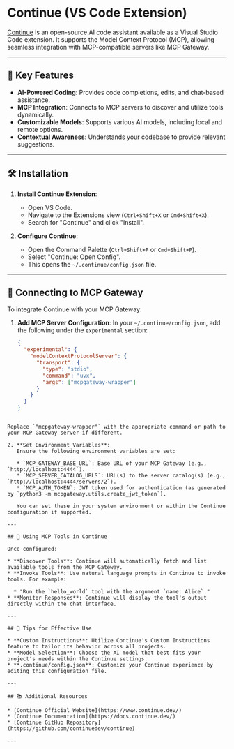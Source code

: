 # Continue (VS Code Extension)

[Continue](https://www.continue.dev/) is an open-source AI code assistant available as a Visual Studio Code extension. It supports the Model Context Protocol (MCP), allowing seamless integration with MCP-compatible servers like MCP Gateway.

---

## 🧰 Key Features

- **AI-Powered Coding**: Provides code completions, edits, and chat-based assistance.
- **MCP Integration**: Connects to MCP servers to discover and utilize tools dynamically.
- **Customizable Models**: Supports various AI models, including local and remote options.
- **Contextual Awareness**: Understands your codebase to provide relevant suggestions.

---

## 🛠 Installation

1. **Install Continue Extension**:
   - Open VS Code.
   - Navigate to the Extensions view (`Ctrl+Shift+X` or `Cmd+Shift+X`).
   - Search for "Continue" and click "Install".

2. **Configure Continue**:
   - Open the Command Palette (`Ctrl+Shift+P` or `Cmd+Shift+P`).
   - Select "Continue: Open Config".
   - This opens the `~/.continue/config.json` file.

---

## 🔗 Connecting to MCP Gateway

To integrate Continue with your MCP Gateway:

1. **Add MCP Server Configuration**:
   In your `~/.continue/config.json`, add the following under the `experimental` section:

   ```json
   {
     "experimental": {
       "modelContextProtocolServer": {
         "transport": {
           "type": "stdio",
           "command": "uvx",
           "args": ["mcpgateway-wrapper"]
         }
       }
     }
   }
```

Replace `"mcpgateway-wrapper"` with the appropriate command or path to your MCP Gateway server if different.

2. **Set Environment Variables**:
   Ensure the following environment variables are set:

   * `MCP_GATEWAY_BASE_URL`: Base URL of your MCP Gateway (e.g., `http://localhost:4444`).
   * `MCP_SERVER_CATALOG_URLS`: URL(s) to the server catalog(s) (e.g., `http://localhost:4444/servers/2`).
   * `MCP_AUTH_TOKEN`: JWT token used for authentication (as generated by `python3 -m mcpgateway.utils.create_jwt_token`).

   You can set these in your system environment or within the Continue configuration if supported.

---

## 🧪 Using MCP Tools in Continue

Once configured:

* **Discover Tools**: Continue will automatically fetch and list available tools from the MCP Gateway.
* **Invoke Tools**: Use natural language prompts in Continue to invoke tools. For example:

  * "Run the `hello_world` tool with the argument `name: Alice`."
* **Monitor Responses**: Continue will display the tool's output directly within the chat interface.

---

## 📝 Tips for Effective Use

* **Custom Instructions**: Utilize Continue's Custom Instructions feature to tailor its behavior across all projects.
* **Model Selection**: Choose the AI model that best fits your project's needs within the Continue settings.
* **.continue/config.json**: Customize your Continue experience by editing this configuration file.

---

## 📚 Additional Resources

* [Continue Official Website](https://www.continue.dev/)
* [Continue Documentation](https://docs.continue.dev/)
* [Continue GitHub Repository](https://github.com/continuedev/continue)

---
